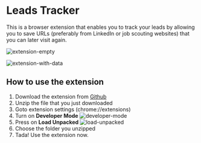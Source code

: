 # Leads Tracker

This is a browser extension that enables you to track your leads by allowing you to save URLs (preferably from LinkedIn or job scouting websites) that you can later visit again.

![extension-empty](https://github.com/danpiths/leads-tracker/assets/85949566/9cbc2165-961a-4b8c-a6e6-7d72e64f04f6)

![extension-with-data](https://github.com/danpiths/leads-tracker/assets/85949566/21f60306-8bba-48bc-b93a-71f6f0d6699b)

## How to use the extension

1. Download the extension from [Github](https://github.com/danpiths/leads-tracker/archive/refs/heads/master.zip)
2. Unzip the file that you just downloaded
3. Goto extension settings (chrome://extensions)
4. Turn on **Developer Mode**
![developer-mode](https://github.com/danpiths/leads-tracker/assets/85949566/53593284-870a-454d-8406-6a9ef4672676)
5. Press on **Load Unpacked**
![load-unpacked](https://github.com/danpiths/leads-tracker/assets/85949566/17b4510e-5b0c-4914-a169-ca451a58c3ab)
6. Choose the folder you unzipped
7. Tada! Use the extension now.
